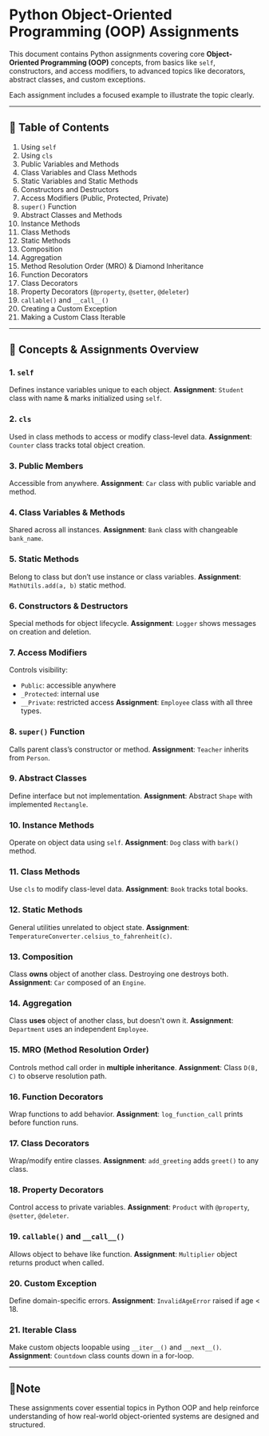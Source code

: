#  Python Object-Oriented Programming (OOP) Assignments 

This document contains Python assignments covering core **Object-Oriented Programming (OOP)** concepts, from basics like `self`, constructors, and access modifiers, to advanced topics like decorators, abstract classes, and custom exceptions.

Each assignment includes a focused example to illustrate the topic clearly.

---

## 📘 Table of Contents

1. Using `self`
2. Using `cls`
3. Public Variables and Methods
4. Class Variables and Class Methods
5. Static Variables and Static Methods
6. Constructors and Destructors
7. Access Modifiers (Public, Protected, Private)
8. `super()` Function
9. Abstract Classes and Methods
10. Instance Methods
11. Class Methods
12. Static Methods
13. Composition
14. Aggregation
15. Method Resolution Order (MRO) & Diamond Inheritance
16. Function Decorators
17. Class Decorators
18. Property Decorators (`@property`, `@setter`, `@deleter`)
19. `callable()` and `__call__()`
20. Creating a Custom Exception
21. Making a Custom Class Iterable

---

## 🧠 Concepts & Assignments Overview

### 1. `self`

Defines instance variables unique to each object.
**Assignment**: `Student` class with name & marks initialized using `self`.

### 2. `cls`

Used in class methods to access or modify class-level data.
**Assignment**: `Counter` class tracks total object creation.

### 3. Public Members

Accessible from anywhere.
**Assignment**: `Car` class with public variable and method.

### 4. Class Variables & Methods

Shared across all instances.
**Assignment**: `Bank` class with changeable `bank_name`.

### 5. Static Methods

Belong to class but don’t use instance or class variables.
**Assignment**: `MathUtils.add(a, b)` static method.

### 6. Constructors & Destructors

Special methods for object lifecycle.
**Assignment**: `Logger` shows messages on creation and deletion.

### 7. Access Modifiers

Controls visibility:

* `Public`: accessible anywhere
* `_Protected`: internal use
* `__Private`: restricted access
  **Assignment**: `Employee` class with all three types.

### 8. `super()` Function

Calls parent class’s constructor or method.
**Assignment**: `Teacher` inherits from `Person`.

### 9. Abstract Classes

Define interface but not implementation.
**Assignment**: Abstract `Shape` with implemented `Rectangle`.

### 10. Instance Methods

Operate on object data using `self`.
**Assignment**: `Dog` class with `bark()` method.

### 11. Class Methods

Use `cls` to modify class-level data.
**Assignment**: `Book` tracks total books.

### 12. Static Methods

General utilities unrelated to object state.
**Assignment**: `TemperatureConverter.celsius_to_fahrenheit(c)`.

### 13. Composition

Class **owns** object of another class. Destroying one destroys both.
**Assignment**: `Car` composed of an `Engine`.

### 14. Aggregation

Class **uses** object of another class, but doesn't own it.
**Assignment**: `Department` uses an independent `Employee`.

### 15. MRO (Method Resolution Order)

Controls method call order in **multiple inheritance**.
**Assignment**: Class `D(B, C)` to observe resolution path.

### 16. Function Decorators

Wrap functions to add behavior.
**Assignment**: `log_function_call` prints before function runs.

### 17. Class Decorators

Wrap/modify entire classes.
**Assignment**: `add_greeting` adds `greet()` to any class.

### 18. Property Decorators

Control access to private variables.
**Assignment**: `Product` with `@property`, `@setter`, `@deleter`.

### 19. `callable()` and `__call__()`

Allows object to behave like function.
**Assignment**: `Multiplier` object returns product when called.

### 20. Custom Exception

Define domain-specific errors.
**Assignment**: `InvalidAgeError` raised if age < 18.

### 21. Iterable Class

Make custom objects loopable using `__iter__()` and `__next__()`.
**Assignment**: `Countdown` class counts down in a for-loop.

---

## 🧹Note

These assignments cover essential topics in Python OOP and help reinforce understanding of how real-world object-oriented systems are designed and structured.
